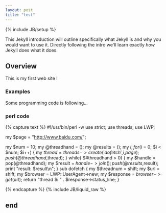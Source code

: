 ```yaml
---
layout: post
title: "test"
---
```

{% include JB/setup %}


This Jekyll introduction will outline specifically  what Jekyll is and why you would want to use it.
Directly following the intro we'll learn exactly _how_ Jekyll does what it does.
## Overview 
This is my first web site !
### Examples
Some programming code is following...
### perl code

{% capture text %}
#!/usr/bin/perl -w
use strict;
use threads;
use LWP;

my $page = "http://www.baidu.com/";

my $num = 10;
my @threadhand = ();
my @results = ();
my $i;
for ($i = 0; $i < $num; $i++) {
  my $thread = threads->create('dofetch',$i,$page);
  push(@threadhand,$thread);
}
while( $#threadhand > 0) {
  my $handle = pop(@threadhand);
  my $result = $handle->join();
  push(@results,$result);
  print "result: $result\n";
}
sub dofetch {
  my $threadnum = shift;
  my $url = shift;
  my $browser = LWP::UserAgent->new;
  my $response = $browser->get($url);
  return "thread $i " . $response->status_line;
}

{% endcapture %}
{% include JB/liquid_raw %}


## end
